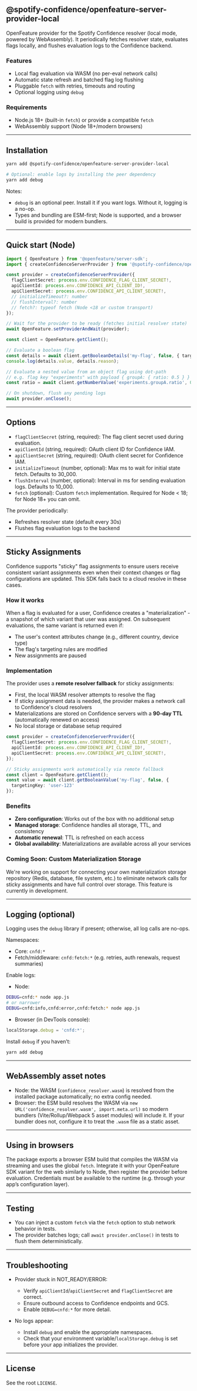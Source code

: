 ## @spotify-confidence/openfeature-server-provider-local

OpenFeature provider for the Spotify Confidence resolver (local mode, powered by WebAssembly). It periodically fetches resolver state, evaluates flags locally, and flushes evaluation logs to the Confidence backend.

### Features
- Local flag evaluation via WASM (no per-eval network calls)
- Automatic state refresh and batched flag log flushing
- Pluggable `fetch` with retries, timeouts and routing
- Optional logging using `debug`

### Requirements
- Node.js 18+ (built-in `fetch`) or provide a compatible `fetch`
- WebAssembly support (Node 18+/modern browsers)

---

## Installation

```bash
yarn add @spotify-confidence/openfeature-server-provider-local

# Optional: enable logs by installing the peer dependency
yarn add debug
```

Notes:
- `debug` is an optional peer. Install it if you want logs. Without it, logging is a no-op.
- Types and bundling are ESM-first; Node is supported, and a browser build is provided for modern bundlers.

---

## Quick start (Node)

```ts
import { OpenFeature } from '@openfeature/server-sdk';
import { createConfidenceServerProvider } from '@spotify-confidence/openfeature-server-provider-local';

const provider = createConfidenceServerProvider({
  flagClientSecret: process.env.CONFIDENCE_FLAG_CLIENT_SECRET!,
  apiClientId: process.env.CONFIDENCE_API_CLIENT_ID!,
  apiClientSecret: process.env.CONFIDENCE_API_CLIENT_SECRET!,
  // initializeTimeout?: number
  // flushInterval?: number
  // fetch?: typeof fetch (Node <18 or custom transport)
});

// Wait for the provider to be ready (fetches initial resolver state)
await OpenFeature.setProviderAndWait(provider);

const client = OpenFeature.getClient();

// Evaluate a boolean flag
const details = await client.getBooleanDetails('my-flag', false, { targetingKey: 'user-123' });
console.log(details.value, details.reason);

// Evaluate a nested value from an object flag using dot-path
// e.g. flag key "experiments" with payload { groupA: { ratio: 0.5 } }
const ratio = await client.getNumberValue('experiments.groupA.ratio', 0, { targetingKey: 'user-123' });

// On shutdown, flush any pending logs
await provider.onClose();
```

---

## Options

- `flagClientSecret` (string, required): The flag client secret used during evaluation.
- `apiClientId` (string, required): OAuth client ID for Confidence IAM.
- `apiClientSecret` (string, required): OAuth client secret for Confidence IAM.
- `initializeTimeout` (number, optional): Max ms to wait for initial state fetch. Defaults to 30_000.
- `flushInterval` (number, optional): Interval in ms for sending evaluation logs. Defaults to 10_000.
- `fetch` (optional): Custom `fetch` implementation. Required for Node < 18; for Node 18+ you can omit.

The provider periodically:
- Refreshes resolver state (default every 30s)
- Flushes flag evaluation logs to the backend

---

## Sticky Assignments

Confidence supports "sticky" flag assignments to ensure users receive consistent variant assignments even when their context changes or flag configurations are updated. This SDK falls back to a cloud resolve in these cases.

### How it works

When a flag is evaluated for a user, Confidence creates a "materialization" - a snapshot of which variant that user was assigned. On subsequent evaluations, the same variant is returned even if:
- The user's context attributes change (e.g., different country, device type)
- The flag's targeting rules are modified
- New assignments are paused

### Implementation

The provider uses a **remote resolver fallback** for sticky assignments:
- First, the local WASM resolver attempts to resolve the flag
- If sticky assignment data is needed, the provider makes a network call to Confidence's cloud resolvers
- Materializations are stored on Confidence servers with a **90-day TTL** (automatically renewed on access)
- No local storage or database setup required

```ts
const provider = createConfidenceServerProvider({
  flagClientSecret: process.env.CONFIDENCE_FLAG_CLIENT_SECRET!,
  apiClientId: process.env.CONFIDENCE_API_CLIENT_ID!,
  apiClientSecret: process.env.CONFIDENCE_API_CLIENT_SECRET!,
});

// Sticky assignments work automatically via remote fallback
const client = OpenFeature.getClient();
const value = await client.getBooleanValue('my-flag', false, {
  targetingKey: 'user-123'
});
```

### Benefits

- **Zero configuration**: Works out of the box with no additional setup
- **Managed storage**: Confidence handles all storage, TTL, and consistency
- **Automatic renewal**: TTL is refreshed on each access
- **Global availability**: Materializations are available across all your services

### Coming Soon: Custom Materialization Storage

We're working on support for connecting your own materialization storage repository (Redis, database, file system, etc.) to eliminate network calls for sticky assignments and have full control over storage. This feature is currently in development.

---

## Logging (optional)

Logging uses the `debug` library if present; otherwise, all log calls are no-ops.

Namespaces:
- Core: `cnfd:*`
- Fetch/middleware: `cnfd:fetch:*` (e.g. retries, auth renewals, request summaries)

Enable logs:

- Node:
```bash
DEBUG=cnfd:* node app.js
# or narrower
DEBUG=cnfd:info,cnfd:error,cnfd:fetch:* node app.js
```

- Browser (in DevTools console):
```js
localStorage.debug = 'cnfd:*';
```

Install `debug` if you haven’t:

```bash
yarn add debug
```

---

## WebAssembly asset notes

- Node: the WASM (`confidence_resolver.wasm`) is resolved from the installed package automatically; no extra config needed.
- Browser: the ESM build resolves the WASM via `new URL('confidence_resolver.wasm', import.meta.url)` so modern bundlers (Vite/Rollup/Webpack 5 asset modules) will include it. If your bundler does not, configure it to treat the `.wasm` file as a static asset.

---

## Using in browsers

The package exports a browser ESM build that compiles the WASM via streaming and uses the global `fetch`. Integrate it with your OpenFeature SDK variant for the web similarly to Node, then register the provider before evaluation. Credentials must be available to the runtime (e.g. through your app’s configuration layer).

---

## Testing

- You can inject a custom `fetch` via the `fetch` option to stub network behavior in tests.
- The provider batches logs; call `await provider.onClose()` in tests to flush them deterministically.

---

## Troubleshooting

- Provider stuck in NOT_READY/ERROR:
  - Verify `apiClientId`/`apiClientSecret` and `flagClientSecret` are correct.
  - Ensure outbound access to Confidence endpoints and GCS.
  - Enable `DEBUG=cnfd:*` for more detail.

- No logs appear:
  - Install `debug` and enable the appropriate namespaces.
  - Check that your environment variable/`localStorage.debug` is set before your app initializes the provider.

---

## License

See the root `LICENSE`.
